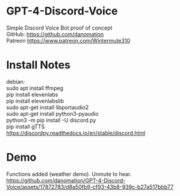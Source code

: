 # GPT-4-Discord-Voice
  Simple Discord Voice Bot proof of concept  
  GitHub: https://github.com/danomation  
  Patreon https://www.patreon.com/Wintermute310  
  
# Install Notes
debian:  
    sudo apt install ffmpeg  
    pip install elevenlabs  
    pip install elevenlabslib  
    sudo apt-get install libportaudio2  
    sudo apt-get install python3-pyaudio  
    python3 -m pip install -U discord.py  
    pip install gTTS  
    https://discordpy.readthedocs.io/en/stable/discord.html  

# Demo 
Functions added (weather demo). Unmute to hear. https://github.com/danomation/GPT-4-Discord-Voice/assets/17872783/d8a50fb9-cf93-43b8-939c-b27a517bbb77



